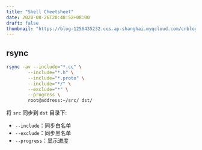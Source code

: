 ```yaml
---
title: "Shell Cheetsheet"
date: 2020-08-26T20:48:52+08:00
draft: false
thumbnail: "https://blog-1256435232.cos.ap-shanghai.myqcloud.com/cnblog/hacker-typer.jpeg"
---
```



## rsync

``` bash
rsync -av --include="*.cc" \
        --include="*.h" \
        --include="*.proto" \
        --include="*/" \
        --exclude="*" \
        --progress \
        root@address:~/src/ dst/
```

将 `src` 同步到 `dst` 目录下:

- `--include`：同步白名单
- `--exclude`：同步黑名单
- `--progress`：显示进度

